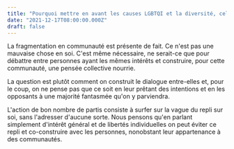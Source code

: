```yaml
---
title: "Pourquoi mettre en avant les causes LGBTQI et la diversité, cela ne nuit-il pas à votre cause ?"
date: "2021-12-17T08:00:00.000Z"
draft: false
---
```


La fragmentation en communauté est présente de fait. Ce n'est pas une mauvaise chose en soi. C'est même nécessaire, ne serait-ce que pour débattre entre personnes ayant les mêmes intérêts et construire, pour cette communauté, une pensée collective nourrie.

La question est plutôt comment on construit le dialogue entre-elles et, pour le coup, on ne pense pas que ce soit en leur prêtant des intentions et en les opposants à une majorité fantasmée qu'on y parviendra.

L'action de bon nombre de partis consiste à surfer sur la vague du repli sur soi, sans l'adresser d'aucune sorte. Nous pensons qu'en parlant simplement d'intérêt général et de libertés individuelles on peut éviter ce repli et co-construire avec les personnes, nonobstant leur appartenance à des communautés.
